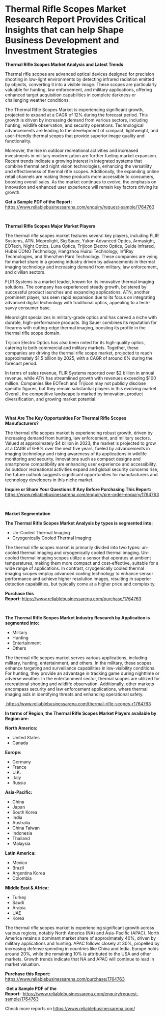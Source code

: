 <p><h1>Thermal Rifle Scopes Market Research Report Provides Critical Insights that can help Shape Business Development and Investment Strategies</h1></p><p><strong>Thermal Rifle Scopes Market Analysis and Latest Trends</strong></p>
<p><p>Thermal rifle scopes are advanced optical devices designed for precision shooting in low-light environments by detecting infrared radiation emitted by objects, converting it into a visible image. These scopes are particularly valuable for hunting, law enforcement, and military applications, offering enhanced target acquisition capabilities in complete darkness or challenging weather conditions.</p><p>The Thermal Rifle Scopes Market is experiencing significant growth, projected to expand at a CAGR of 12% during the forecast period. This growth is driven by increasing demand from various sectors, including hunting, wildlife observation, and security operations. Technological advancements are leading to the development of compact, lightweight, and user-friendly thermal scopes that provide superior image quality and functionality.</p><p>Moreover, the rise in outdoor recreational activities and increased investments in military modernization are further fueling market expansion. Recent trends indicate a growing interest in integrated systems that combine thermal and night vision technologies, enhancing the versatility and effectiveness of thermal rifle scopes. Additionally, the expanding online retail channels are making these products more accessible to consumers, boosting overall sales. As the market continues to evolve, the emphasis on innovation and enhanced user experience will remain key factors driving its growth.</p></p>
<p><strong>Get a Sample PDF of the Report:&nbsp;</strong> <a href="https://www.reliablebusinessarena.com/enquiry/request-sample/1764763?utm_campaign=3504&utm_medium=2&utm_source=Github&utm_content=ia&utm_term=05042025&utm_id=thermal-rifle-scopes">https://www.reliablebusinessarena.com/enquiry/request-sample/1764763</a></p>
<p>&nbsp;</p>
<p><strong>Thermal Rifle Scopes Major Market Players</strong></p>
<p><p>The thermal rifle scopes market features several key players, including FLIR Systems, ATN, Meprolight, Sig Sauer, Yukon Advanced Optics, Armasight, EOTech, Night Optics, Luna Optics, Trijicon Electro Optics, Guide Infrared, Hubei CONO Technology, Hangzhou Huirui Technology, InfiRay Technologies, and Shenzhen Pard Technology. These companies are vying for market share in a growing industry driven by advancements in thermal imaging technology and increasing demand from military, law enforcement, and civilian sectors.</p><p>FLIR Systems is a market leader, known for its innovative thermal imaging solutions. The company has experienced steady growth, bolstered by successful product launches and expanding applications. ATN, another prominent player, has seen rapid expansion due to its focus on integrating advanced digital technology with traditional optics, appealing to a tech-savvy consumer base.</p><p>Meprolight specializes in military-grade optics and has carved a niche with durable, high-performance products. Sig Sauer combines its reputation for firearms with cutting-edge thermal imaging, boosting its profile in the thermal rifle scope domain. </p><p>Trijicon Electro Optics has also been noted for its high-quality optics, catering to both commercial and military markets. Together, these companies are driving the thermal rifle scope market, projected to reach approximately $1.5 billion by 2025, with a CAGR of around 6% during the forecast period.</p><p>In terms of sales revenue, FLIR Systems reported over $2 billion in annual revenue, while ATN has streamlined growth with revenues exceeding $100 million. Companies like EOTech and Trijicon may not publicly disclose specific figures, but they remain substantial players in this evolving market. Overall, the competitive landscape is marked by innovation, product diversification, and growing market potential.</p></p>
<p>&nbsp;</p>
<p><strong>What Are The Key Opportunities For Thermal Rifle Scopes Manufacturers?</strong></p>
<p><p>The thermal rifle scopes market is experiencing robust growth, driven by increasing demand from hunting, law enforcement, and military sectors. Valued at approximately $4 billion in 2023, the market is projected to grow at a CAGR of 6-8% over the next five years, fueled by advancements in imaging technology and rising awareness of its applications in wildlife monitoring and security. Innovations such as compact designs and smartphone compatibility are enhancing user experience and accessibility. As outdoor recreational activities expand and global security concerns rise, the future outlook suggests significant opportunities for manufacturers and technology developers in this niche market.</p></p>
<p><strong>Inquire or Share Your Questions If Any Before Purchasing This Report:</strong> <a href="https://www.reliablebusinessarena.com/enquiry/pre-order-enquiry/1764763?utm_campaign=3504&utm_medium=2&utm_source=Github&utm_content=ia&utm_term=05042025&utm_id=thermal-rifle-scopes">https://www.reliablebusinessarena.com/enquiry/pre-order-enquiry/1764763</a></p>
<p>&nbsp;</p>
<p><strong>Market Segmentation</strong></p>
<p><strong>The Thermal Rifle Scopes Market Analysis by types is segmented into:</strong></p>
<p><ul><li>Un-Cooled Thermal Imaging</li><li>Cryogenically Cooled Thermal Imaging</li></ul></p>
<p><p>The thermal rifle scopes market is primarily divided into two types: un-cooled thermal imaging and cryogenically cooled thermal imaging. Un-cooled thermal imaging scopes utilize a sensor that operates at ambient temperatures, making them more compact and cost-effective, suitable for a wide range of applications. In contrast, cryogenically cooled thermal imaging scopes employ advanced cooling technology to enhance sensor performance and achieve higher resolution images, resulting in superior detection capabilities, but typically come at a higher price and complexity.</p></p>
<p><strong>Purchase this Report:&nbsp;</strong><a href="https://www.reliablebusinessarena.com/purchase/1764763?utm_campaign=3504&utm_medium=2&utm_source=Github&utm_content=ia&utm_term=05042025&utm_id=thermal-rifle-scopes">https://www.reliablebusinessarena.com/purchase/1764763</a></p>
<p>&nbsp;</p>
<p><strong>The Thermal Rifle Scopes Market Industry Research by Application is segmented into:</strong></p>
<p><ul><li>Military</li><li>Hunting</li><li>Entertainment</li><li>Others</li></ul></p>
<p><p>The thermal rifle scopes market serves various applications, including military, hunting, entertainment, and others. In the military, these scopes enhance targeting and surveillance capabilities in low-visibility conditions. For hunting, they provide an advantage in tracking game during nighttime or adverse weather. In the entertainment sector, thermal scopes are utilized for recreational shooting and wildlife observation. Additionally, other markets encompass security and law enforcement applications, where thermal imaging aids in identifying threats and enhancing operational safety.</p></p>
<p><a href="https://www.reliablebusinessarena.com/thermal-rifle-scopes-r1764763?utm_campaign=3504&utm_medium=2&utm_source=Github&utm_content=ia&utm_term=05042025&utm_id=thermal-rifle-scopes">&nbsp;https://www.reliablebusinessarena.com/thermal-rifle-scopes-r1764763</a></p>
<p><strong>In terms of Region, the Thermal Rifle Scopes Market Players available by Region are:</strong></p>
<p>
    <p> <strong> North America: </strong>
        <ul>
            <li>United States</li>
            <li>Canada</li>
        </ul>
        </p> 
    <p> <strong> Europe: </strong>
        <ul>
            <li>Germany</li>
            <li>France</li>
            <li>U.K.</li>
            <li>Italy</li>
            <li>Russia</li>
        </ul>
        </p> 
    <p> <strong> Asia-Pacific: </strong>
        <ul>
            <li>China</li>
            <li>Japan</li>
            <li>South Korea</li>
            <li>India</li>
            <li>Australia</li>
            <li>China Taiwan</li>
            <li>Indonesia</li>
            <li>Thailand</li>
            <li>Malaysia</li>
        </ul>
        </p> 
    <p> <strong> Latin America: </strong>
        <ul>
            <li>Mexico</li>
            <li>Brazil</li>
            <li>Argentina Korea</li>
            <li>Colombia</li>
        </ul>
        </p> 
    <p> <strong> Middle East & Africa: </strong>
        <ul>
            <li>Turkey</li>
            <li>Saudi</li>
            <li>Arabia</li>
            <li>UAE</li>
            <li>Korea</li>
        </ul>
    </p>
    </p>
<p><p>The thermal rifle scopes market is experiencing significant growth across various regions, notably North America (NA) and Asia-Pacific (APAC). North America retains a dominant market share of approximately 40%, driven by military applications and hunting. APAC follows closely at 30%, propelled by increasing defense spending in countries like China and India. Europe holds around 20%, while the remaining 10% is attributed to the USA and other markets. Growth trends indicate that NA and APAC will continue to lead in market valuation.</p></p>
<p><strong>Purchase this Report: </strong><a href="https://www.reliablebusinessarena.com/purchase/1764763?utm_campaign=3504&utm_medium=2&utm_source=Github&utm_content=ia&utm_term=05042025&utm_id=thermal-rifle-scopes">https://www.reliablebusinessarena.com/purchase/1764763</a></p>
<p>&nbsp;<strong>Get a Sample PDF of the Report:&nbsp;&nbsp;</strong><a href="https://www.reliablebusinessarena.com/enquiry/request-sample/1764763?utm_campaign=3504&utm_medium=2&utm_source=Github&utm_content=ia&utm_term=05042025&utm_id=thermal-rifle-scopes">https://www.reliablebusinessarena.com/enquiry/request-sample/1764763</a></p>
<p><strong></strong></p>
<p>Check more reports on <a href="https://www.reliablebusinessarena.com/?utm_campaign=3504&utm_medium=2&utm_source=Github&utm_content=ia&utm_term=05042025&utm_id=thermal-rifle-scopes">https://www.reliablebusinessarena.com/</a></p>